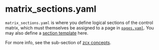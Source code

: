 # matrix_sections.yaml

`matrix_sections.yaml` is where you define logical sections of the control matrix, which must themselves be assigned to a page in [`pages.yaml`](pages.md).
You may also define a [section template](/reference/template-reference/#section-templates) here.

For more info, see the sub-section of [zcx concepts](/tutorials/getting-started/zcx-concepts/#matrix-sections).
